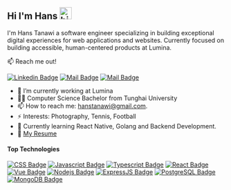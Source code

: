 ## Hi I'm Hans <img src="https://user-images.githubusercontent.com/1303154/88677602-1635ba80-d120-11ea-84d8-d263ba5fc3c0.gif" width="28px" alt="hi">

I'm Hans Tanawi a software engineer specializing in building exceptional digital experiences for web applications and websites. Currently focused on building accessible, human-centered products at Lumina.

:mailbox: Reach me out!

[![Linkedin Badge](https://img.shields.io/badge/-Ignatius_Hans_Tanawi-0e76a8?style=flat&labelColor=0e76a8&logo=linkedin&logoColor=white)](https://www.linkedin.com/in/hans-tanawi/) [![Mail Badge](https://img.shields.io/badge/-@hanstanawi-e84393?style=flat&labelColor=e84393&logo=instagram&logoColor=white)](https://instagram.com/hanstanawi) [![Mail Badge](https://img.shields.io/badge/-hanstanawi-c0392b?style=flat&labelColor=c0392b&logo=gmail&logoColor=white)](mailto:hanstanawi@gmail.com)


- 🔭 I’m currently working at Lumina
- 👨‍🎓 Computer Science Bachelor from Tunghai University
- 📫 How to reach me: hanstanawi@gmail.com.
- ⚡ Interests: Photography, Tennis, Football
- 📕 Currently learning React Native, Golang and Backend Development.
- 📄 [My Resume](./hans-tanawi-resume.pdf)

#### Top Technologies


 [![CSS Badge](https://img.shields.io/badge/-CSS-1572B6?style=for-the-badge&labelColor=black&logo=css3&logoColor=white)](#) [![Javascript Badge](https://img.shields.io/badge/-Javascript-F0DB4F?style=for-the-badge&labelColor=black&logo=javascript&logoColor=F0DB4F)](#) [![Typescript Badge](https://img.shields.io/badge/-Typescript-007acc?style=for-the-badge&labelColor=black&logo=typescript&logoColor=007acc)](#) [![React Badge](https://img.shields.io/badge/-React-61DBFB?style=for-the-badge&labelColor=black&logo=react&logoColor=61DBFB)](#) [![Vue Badge](https://img.shields.io/badge/-Vue.js-35495E?style=for-the-badge&labelColor=black&logo=vue.js&logoColor=4FC08D)](#)   [![Nodejs Badge](https://img.shields.io/badge/-Nodejs-3C873A?style=for-the-badge&labelColor=black&logo=node.js&logoColor=3C873A)](#)  [![ExpressJS Badge](https://img.shields.io/badge/Express.js-404D59?style=for-the-badge)](#) [![PostgreSQL Badge](https://img.shields.io/badge/PostgreSQL-316192?style=for-the-badge&labelColor=black&logo=postgresql&logoColor=white)](#) [![MongoDB Badge](https://img.shields.io/badge/MongoDB-4EA94B?style=for-the-badge&logo=mongodb&labelColor=black&logoColor=white)](#)
